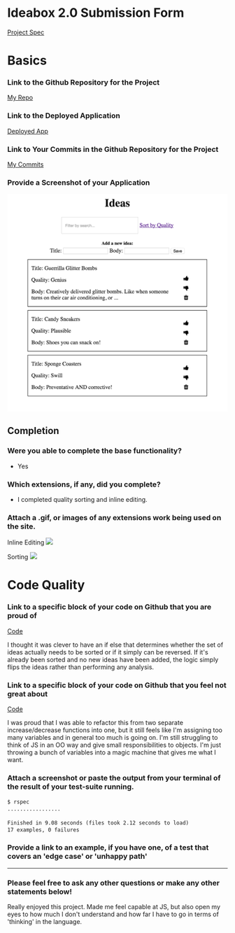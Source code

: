 # Ideabox 2.0 Submission Form
[Project Spec](https://github.com/turingschool/curriculum/blob/master/source/projects/revenge_of_idea_box.markdown)

# Basics

### Link to the Github Repository for the Project
[My Repo](https://github.com/jecrockett/idea_box)

### Link to the Deployed Application
[Deployed App](https://jec-idea-box.herokuapp.com/)

### Link to Your Commits in the Github Repository for the Project
[My Commits](https://github.com/jecrockett/idea_box/commits/master)

### Provide a Screenshot of your Application
![ideabox](images/jamie_crockett_ideabox.png)

## Completion

### Were you able to complete the base functionality?
* Yes

### Which extensions, if any, did you complete?
* I completed quality sorting and inline editing.

### Attach a .gif, or images of any extensions work being used on the site.
Inline Editing
![](http://g.recordit.co/kd62FrmCww.gif)

Sorting
![](http://g.recordit.co/he0CiLOGKz.gif)

# Code Quality

### Link to a specific block of your code on Github that you are proud of
[Code](https://github.com/jecrockett/idea_box/blob/14ff893de16818cd193154ae67ffc1e1c1138b84/app/assets/javascripts/sort_quality.js#L14-L30)

I thought it was clever to have an if else that determines whether the set of ideas actually needs to be sorted or if it simply can be reversed. If it's already been sorted and no new ideas have been added, the logic simply flips the ideas rather than performing any analysis.

### Link to a specific block of your code on Github that you feel not great about
[Code](https://github.com/jecrockett/idea_box/blob/14ff893de16818cd193154ae67ffc1e1c1138b84/app/assets/javascripts/update_idea_quality.js#L1-L12)

I was proud that I was able to refactor this from two separate increase/decrease functions into one, but it still feels like I'm assigning too many variables and in general too much is going on. I'm still struggling to think of JS in an OO way and give small responsibilities to objects. I'm just throwing a bunch of variables into a magic machine that gives me what I want.

### Attach a screenshot or paste the output from your terminal of the result of your test-suite running.
```
$ rspec
.................

Finished in 9.08 seconds (files took 2.12 seconds to load)
17 examples, 0 failures
```

### Provide a link to an example, if you have one, of a test that covers an 'edge case' or 'unhappy path'

-----

### Please feel free to ask any other questions or make any other statements below!
Really enjoyed this project. Made me feel capable at JS, but also open my eyes to how much I don't understand and how far I have to go in terms of 'thinking' in the language.
